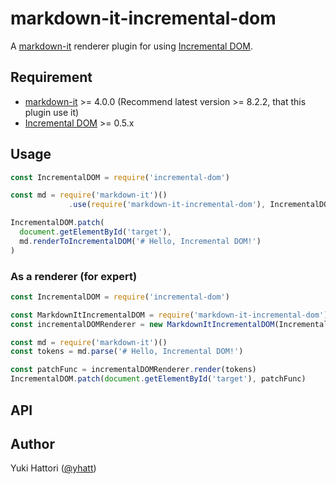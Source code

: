 # markdown-it-incremental-dom

A [markdown-it](https://github.com/markdown-it/markdown-it) renderer plugin for using [Incremental DOM](https://github.com/google/incremental-dom).

## Requirement

- [markdown-it](https://github.com/markdown-it/markdown-it) >= 4.0.0 (Recommend latest version >= 8.2.2, that this plugin use it)
- [Incremental DOM](https://github.com/google/incremental-dom) >= 0.5.x

## Usage

```javascript
const IncrementalDOM = require('incremental-dom')

const md = require('markdown-it')()
             .use(require('markdown-it-incremental-dom'), IncrementalDOM)

IncrementalDOM.patch(
  document.getElementById('target'),
  md.renderToIncrementalDOM('# Hello, Incremental DOM!')
)
```

### As a renderer (for expert)

```javascript
const IncrementalDOM = require('incremental-dom')

const MarkdownItIncrementalDOM = require('markdown-it-incremental-dom')
const incrementalDOMRenderer = new MarkdownItIncrementalDOM(IncrementalDOM)

const md = require('markdown-it')()
const tokens = md.parse('# Hello, Incremental DOM!')

const patchFunc = incrementalDOMRenderer.render(tokens)
IncrementalDOM.patch(document.getElementById('target'), patchFunc)
```

## API

## Author

Yuki Hattori ([@yhatt](https://github.com/yhatt/))
